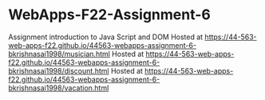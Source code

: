 # WebApps-F22-Assignment-6
Assignment introduction to Java Script and DOM
Hosted at https://44-563-web-apps-f22.github.io/44563-webapps-assignment-6-bkrishnasai1998/musician.html
Hosted at https://44-563-web-apps-f22.github.io/44563-webapps-assignment-6-bkrishnasai1998/discount.html
Hosted at https://44-563-web-apps-f22.github.io/44563-webapps-assignment-6-bkrishnasai1998/vacation.html